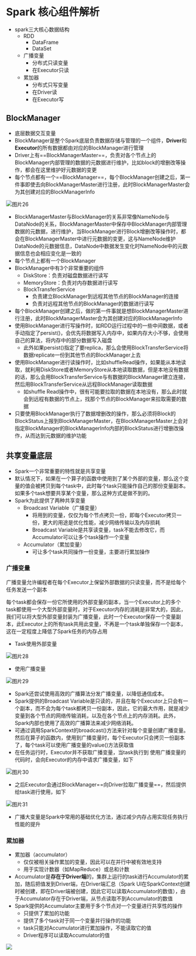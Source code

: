 # Spark 核心组件解析

- spark三大核心数据结构
  - RDD
    - DataFrame
    - DataSet
  - 广播变量
    - 分布式只读变量
    - 在Executor只读
  - 累加器
    - 分布式只写变量
    - 在Driver读
    - 在Executor写



## BlockManager

- 底层数据交互变量
- BlockManager是整个Spark底层负责数据存储与管理的一个组件，**Driver**和**Executor**的所有数据都由对应的BlockManager进行管理
- Driver上有==BlockManagerMaster==，负责对各个节点上的BlockManager内部管理的数据的元数据进行维护，比如block的增删改等操作，都会在这里维护好元数据的变更
- 每个节点都有一个==BlockManager==，每个BlockManager创建之后，第一件事即使去向BlockManagerMaster进行注册，此时BlockManagerMaster会为其创建对应的BlockManagerInfo

![图片26](img/125.png) 

- BlockManagerMaster与BlockManager的关系非常像NameNode与DataNode的关系，BlockManagerMaster中保存中BlockManager内部管理数据的元数据，进行维护，当BlockManager进行Block增删改等操作时，都会在BlockManagerMaster中进行元数据的变更，这与NameNode维护DataNode的元数据信息，DataNode中数据发生变化时NameNode中的元数据信息也会相应变化是一致的
- 每个节点上都有一个BlockManager
- BlockManager中有3个非常重要的组件
  - DiskStore：负责对磁盘数据进行读写
  - MemoryStore：负责对内存数据进行读写
  - BlockTransferService
    - 负责建立BlockManager到远程其他节点的BlockManager的连接
    - 负责对远程其他节点的BlockManager的数据进行读写
- 每个BlockManager创建之后，做的第一件事就是想BlockManagerMaster进行注册，此时BlockManagerMaster会为其创建对应的BlockManagerInfo
- 使用BlockManager进行写操作时，如RDD运行过程中的一些中间数据，或者手动指定了persist()，会优先将数据写入内存中，如果内存大小不够，会使用自己的算法，将内存中的部分数据写入磁盘
  - 此外如果persist()指定了要replica，那么会使用BlockTransferService将数据replicate一份到其他节点的BlockManager上去
- 使用BlockManager进行读操作时，比如shuffleRead操作，如果能从本地读取，就利用DiskStore或者MemoryStore从本地读取数据，但是本地没有数据的话，那么会用BlockTransferService与有数据的BlockManager建立连接，然后用BlockTransferService从远程BlockManager读取数据
  - 如shuffle Read操作中，很有可能要拉取的数据在本地没有，那么此时就会到远程有数据的节点上，找那个节点的BlockManager来拉取需要的数据
- 只要使用BlockManager执行了数据增删改的操作，那么必须将Block的BlockStatus上报到BlockManagerMaster，在BlockManagerMaster上会对指定BlockManager的BlockManagerInfo内部的BlockStatus进行增删改操作，从而达到元数据的维护功能



## 共享变量底层

- Spark一个非常重要的特性就是共享变量
- 默认情况下，如果在一个算子的函数中使用到了某个外部的变量，那么这个变量的值会被拷贝到每个task中，此时每个task只能操作自己的那份变量副本。如果多个task想要共享某个变量，那么这种方式是做不到的。
- Spark为此提供了两种共享变量
  - Broadcast Variable（广播变量）
    - 将用到的变量，仅仅为每个节点拷贝一份，即每个Executor拷贝一份，更大的用途是优化性能，减少网络传输以及内存损耗
    - Broadcast Variable是共享读变量，task不能去修改它，而Accumulator可以让多个task操作一个变量
  - Accumulator（累加变量）
    - 可让多个task共同操作一份变量，主要进行累加操作



### 广播变量

广播变量允许编程者在每个Executor上保留外部数据的只读变量，而不是给每个任务发送一个副本 

每个task都会保存一份它所使用的外部变量的副本，当一个Executor上的多个task都使用一个大型外部变量时，对于Executor内存的消耗是非常大的，因此，我们可以将大型外部变量封装为广播变量，此时一个Executor保存一个变量副本，此Executor上的所有task共用此变量，不再是一个task单独保存一个副本，这在一定程度上降低了Spark任务的内存占用

- Task使用外部变量

![图片28](img/126.png) 

- 使用广播变量

![图片29](img/127.png) 

- Spark还尝试使用高效的广播算法分发广播变量，以降低通信成本。
- Spark提供的Broadcast Variable是只读的，并且在每个Executor上只会有一个副本，而不会为每个task都拷贝一份副本，因此，它的最大作用，就是减少变量到各个节点的网络传输消耗，以及在各个节点上的内存消耗。此外，Spark内部也使用了高效的广播算法来减少网络消耗。
- 可通过调用SparkContext的broadcast()方法来针对每个变量创建广播变量。然后在算子的函数内，使用到广播变量时，每个Executor只会拷贝一份副本了，每个task可以使用广播变量的value()方法获取值
- 在任务运行时，Executor并不获取广播变量，当task执行到 使用广播变量的代码时，会向Executor的内存中请求广播变量，如下

![图片30](img/128.png) 

- 之后Executor会通过BlockManager==向Driver拉取广播变量==，然后提供给task进行使用，如下

![图片31](img/129.png) 

- 广播大变量是Spark中常用的基础优化方法，通过减少内存占用实现任务执行性能的提升



### 累加器

- 累加器（accumulator）
  - 仅仅被相关操作累加的变量，因此可以在并行中被有效地支持
  - 用于实现计数器（如MapReduce）或总和计数
- Accumulator是**存在于Driver端**的，集群上运行的task进行Accumulator的累加，随后把值发到Driver端，在Driver端汇总（Spark UI在SparkContext创建时被创建，即在Driver端被创建，因此它可以读取Accumulator的数值），由于Accumulator存在于Driver端，从节点读取不到Accumulator的数值
- Spark提供的Accumulator主要用于多个节点对一个变量进行共享性的操作
  - 只提供了累加的功能
  - 提供了多个task对于同一个变量并行操作的功能
  - task只能对Accumulator进行累加操作，不能读取它的值
  - Driver程序可以读取Accumulator的值

![](img/141.png) 